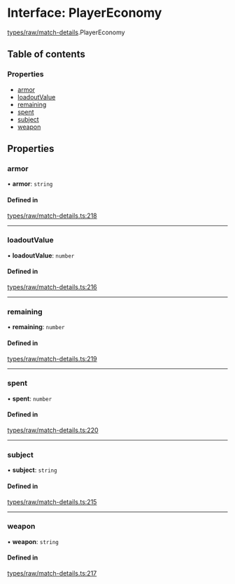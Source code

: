 # Interface: PlayerEconomy

[types/raw/match-details](../modules/types_raw_match_details.md).PlayerEconomy

## Table of contents

### Properties

- [armor](types_raw_match_details.PlayerEconomy.md#armor)
- [loadoutValue](types_raw_match_details.PlayerEconomy.md#loadoutvalue)
- [remaining](types_raw_match_details.PlayerEconomy.md#remaining)
- [spent](types_raw_match_details.PlayerEconomy.md#spent)
- [subject](types_raw_match_details.PlayerEconomy.md#subject)
- [weapon](types_raw_match_details.PlayerEconomy.md#weapon)

## Properties

### armor

• **armor**: `string`

#### Defined in

[types/raw/match-details.ts:218](https://github.com/jameslinimk/unofficial-valorant-api/blob/e0f8f42/package/src/types/raw/match-details.ts#L218)

___

### loadoutValue

• **loadoutValue**: `number`

#### Defined in

[types/raw/match-details.ts:216](https://github.com/jameslinimk/unofficial-valorant-api/blob/e0f8f42/package/src/types/raw/match-details.ts#L216)

___

### remaining

• **remaining**: `number`

#### Defined in

[types/raw/match-details.ts:219](https://github.com/jameslinimk/unofficial-valorant-api/blob/e0f8f42/package/src/types/raw/match-details.ts#L219)

___

### spent

• **spent**: `number`

#### Defined in

[types/raw/match-details.ts:220](https://github.com/jameslinimk/unofficial-valorant-api/blob/e0f8f42/package/src/types/raw/match-details.ts#L220)

___

### subject

• **subject**: `string`

#### Defined in

[types/raw/match-details.ts:215](https://github.com/jameslinimk/unofficial-valorant-api/blob/e0f8f42/package/src/types/raw/match-details.ts#L215)

___

### weapon

• **weapon**: `string`

#### Defined in

[types/raw/match-details.ts:217](https://github.com/jameslinimk/unofficial-valorant-api/blob/e0f8f42/package/src/types/raw/match-details.ts#L217)
